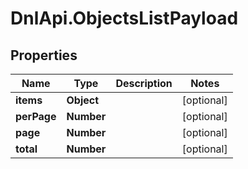# DnlApi.ObjectsListPayload

## Properties
Name | Type | Description | Notes
------------ | ------------- | ------------- | -------------
**items** | **Object** |  | [optional] 
**perPage** | **Number** |  | [optional] 
**page** | **Number** |  | [optional] 
**total** | **Number** |  | [optional] 


